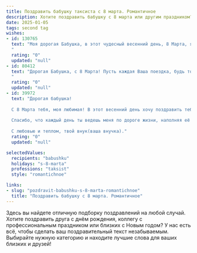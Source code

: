 ```yaml
---
title: Поздравить бабушку таксиста с 8 марта. Романтичное
description: Хотите поздравить бабушку с 8 марта или другим праздником? Наш ИИ создаст незабываемое поздравление, а вы обязательно выделитесь среди других.  
date: 2025-01-05
tags: second tag
wishes:
- id: 130765
  text: "Моя дорогая Бабушка, в этот чудесный весенний день, 8 Марта, я хочу выразить тебе свою безграничную любовь и признательность.  Ты –  настоящая женщина-загадка,  столь же нежная и заботливая, как первый весенний цветок, и столь же сильная и уверенная в себе, как опытный таксист, прокладывающий путь сквозь любые жизненные пробки.  Пусть твоя жизнь будет светлой и радостной, как солнечный день, а сердце всегда полно любви и тепла. С праздником, моя любимая!
  "
  rating: "0"
  updated: "null"
- id: 80412
  text: "Дорогая Бабушка, с 8 Марта! Пусть каждая Ваша поездка, будь то по городу или по волнам воспоминаний, будет наполнена радостью, любовью и светом. Пусть Ваши дни будут светлыми, как улыбки пассажиров, а сердце — теплым, как уютный салон Вашего автомобиля.
  "
  rating: "0"
  updated: "null"
- id: 39972
  text: "Дорогая бабушка!
  
  С 8 Марта тебя, моя любимая! В этот весенний день хочу поздравить тебя с праздником, который наполнен любовью и светом. Ты, как таксист, всегда находишь путь к сердцу, и твоя забота согревает душу.
  
  Спасибо, что каждый день ты ведешь меня по дороге жизни, наполняя её радостью и мудростью. Ты – мой надежный компас, который всегда указывает верное направление. Пусть каждый поворот судьбы приносит тебе только счастье, а в сердце цветут самые яркие цветы!
  
  С любовью и теплом, твой внук(ваша внучка)."
  rating: "0"
  updated: "null"

selectedValues:
  recipients: "babushku"
  holidays: "s-8-marta"
  professions: "taksist"
  style: "romantichnoe"

links:
- slug: "pozdravit-babushku-s-8-marta-romantichnoe"
  title: "Поздравить бабушку с 8 марта. Романтичное"
---
```


Здесь вы найдете отличную подборку поздравлений на любой случай.
Хотите поздравить друга с днём рождения, коллегу с профессиональным праздником или близких с Новым годом? У нас есть всё, чтобы сделать ваш поздравительный текст незабываемым. Выбирайте нужную категорию и находите лучшие слова для ваших близких и друзей!
